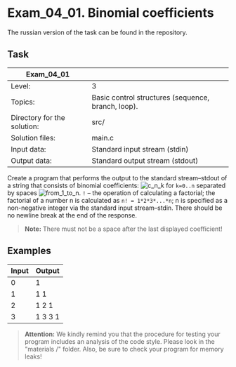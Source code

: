 # Exam_04_01. Binomial coefficients 
The russian version of the task can be found in the repository.

## Task

| Exam_04_01 | |
| ------ | ------ |
| Level: | 3 |
| Topics: | Basic control structures (sequence, branch, loop). |
| Directory for the solution: | src/ |
| Solution files: | main.c |
| Input data: | Standard input stream (stdin) |
| Output data: | Standard output stream (stdout) |

Create a program that performs the output to the standard stream–stdout of a string that 
consists of binomial coefficients: ![c_n_k](misc/images/eng/c_n_k.png) for `k=0..n` separated
by spaces ![from_1_to_n](misc/images/eng/from_1_to_n.png). `!` – the operation of calculating a factorial; 
the factorial of a number n is calculated as `n! = 1*2*3*...*n`; n is specified as a 
non-negative integer via the standard input stream–stdin. There should be no newline break
at the end of the response.

> **Note:** There must not be a space after the last displayed coefficient!

## Examples

| Input | Output |
| ------ | ------ |
| 0 | 1 |
| 1 | 1 1 |
| 2 | 1 2 1 |
| 3 | 1 3 3 1 |

> **Attention:** We kindly remind you that the procedure for testing your program includes an analysis of the code style. Please look in the "materials /" folder. Also, be sure to check your program for memory leaks!
